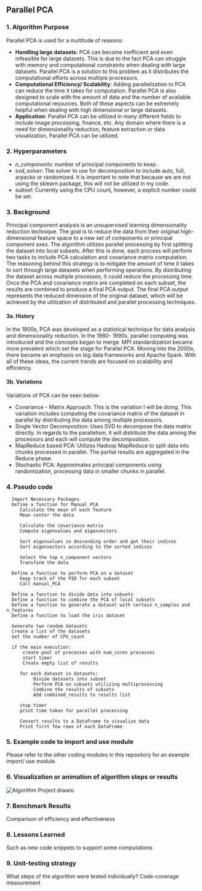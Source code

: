 ## Parallel PCA

### 1. Algorithm Purpose
   Parallel PCA is used for a multitude of reasons: 
   * **Handling large datasets**: PCA can become inefficient and even infeasible for large datasets. This is       due to the fact PCA can struggle with memory and computational constraints when dealing with large datasets.    Parallel PCA is a solution to this problem as it distributes the computational efforts across multiple          processors.
   * **Computational Efficiency/ Scalability**: Adding parallelization to PCA can reduce the time it takes for    computation. Parallel PCA is also designed to scale with the amount of data and the number of available         computational resources. Both of these aspects can be extremely helpful when dealing with high dimensional      or large datasets. 
   * **Application**: Parallel PCA can be utilized in many different fields to include image processing,          finance, etc. Any domain where there is a need for dimensionality reduction, feature extraction or data       
   visualization, Parallel PCA can be utilized.
### 2. Hyperparameters
 * _n_components_: number of principal components to keep.
 * _svd_solver_: The solver to use for decomposition to include auto, full, arpacko or randomized. It is important to note that because we are not using the sklearn package, this will not be utilized in my code.
 * _subset_: Currently using the CPU count, however, a explicit number could be set. 

### 3. Background
   Principal component analysis is an unsupervised learning dimensionality reduction technique. The goal is    to reduce the data from their original high- dimensional feature space to a new set of components or principal component axes. The algorithm utilizes parallel processing by first splitting the dataset into local subsets. After this is done, each process will perform two tasks to include PCA calculation and covariance matrix computation. The reasoning behind this strategy is to mitigate the amount of time it takes to sort through large datasets when performing operations. By distributing the dataset across multiple processes, it could reduce the processing time. Once the PCA and covariance matrix are completed on each subset, the results are combined to produce a final PCA output. The final PCA output represents the reduced dimension of the original dataset, which will be achieved by the utilization of distributed and parallel processing techniques. 

#### 3a. History
   In the 1900s, PCA was developed as a statistical technique for data analysis and dimensionality reduction. In the 1980- 1990s, parallel computing was introduced and the concepts began to merge. MPI standardization became more prevalent which set the stage for Parallel PCA. Moving into the 2000s, there became an emphasis on big data frameworks and Apache Spark. With all of these ideas, the current trends are focused on scalability and efficiency. 

#### 3b. Variations
Variations of PCA can be seen below:
* Covariance - Matrix Approach: This is the variation I will be doing. This variation includes computing the covariance matrix of the dataset in parallel by distributing the data among multiple processors. 
* Single Vector Decomposition: Uses SVD to decompose the data matrix directly. In regards to the parallelism, it will distribute the data among the processors and each will compute the decomposition.
* MapReduce based PCA: Utilizes Hadoop MapReduce to split data into chunks processed in parallel. The partial results are aggregated in the Reduce phase.
* Stochastic PCA: Approximates principal components using randomization, processing data in smaller chunks in parallel.

### 4. Pseudo code
      Import Necessary Packages
      Define a function for Manual PCA
         Calculate the mean of each feature
         Mean center the data 

         Calculate the covariance matrix 
         Compute eigenvalues and eigenvectors 

         Sort eigenvalues in descending order and get their indices
         Sort eigenvectors according to the sorted indices

         Select the top n_component vectors 
         Transform the data

      Define a function to perform PCA on a dataset
         Keep track of the PID for each subset
         Call manual_PCA

      Define a function to divide data into subsets
      Define a function to combine the PCA of local subsets
      Define a function to generate a dataset with certain n_samples and n_features
      Define a function to load the iris dataset

      Generate two random datasets 
      Create a list of the datasets 
      Get the number of CPU_count 

      if the main execution:
          create pool of processes with num_cores processes
          start timer
          Create empty list of results

         for each dataset in datasets:
              Divide datasets into subset
              Perform PCA on subsets utilizing multiprocessing
              Combine the results of subsets
              Add combined_results to results list

         stop timer
         print time taken for parallel processing

         Convert results to a DataFrame to visualize data
         Print first few rows of each DataFrame

### 5. Example code to import and use module

Please refer to the other coding modules in this repository for an example import/ use module.

### 6. Visualization or animation of algorithm steps or results

![Algorithm Project drawio](https://github.com/haleytraub/distributed_data_project/assets/47033798/57607108-566e-42ca-bd9a-3feba32af9ce)


### 7. Benchmark Results

Comparison of efficiency and effectiveness 

### 8. Lessons Learned
Such as new code snippets to support some computations

### 9. Unit-testing strategy
What steps of the algorithm were tested individually?
Code-coverage measurement
